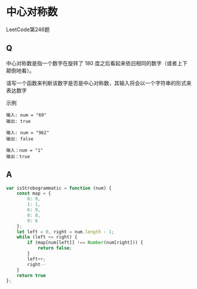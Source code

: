 # 中心对称数
LeetCode第246题

## Q
中心对称数是指一个数字在旋转了 180 度之后看起来依旧相同的数字（或者上下颠倒地看）。

请写一个函数来判断该数字是否是中心对称数，其输入将会以一个字符串的形式来表达数字

示例
```
输入: num = "69"
输出: true

输入: num = "962"
输出: false

输入：num = "1"
输出：true
```

## A
``` javascript
var isStrobogrammatic = function (num) {
    const map = {
        0: 0,
        1: 1,
        6: 9,
        8: 8,
        9: 6
    };
    let left = 0, right = num.length - 1;
    while (left <= right) {
        if (map[num[left]] !== Number(num[right])) {
            return false;
        }
        left++;
        right--
    }
    return true
};
```
